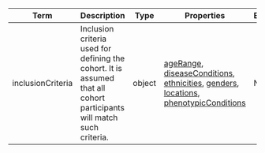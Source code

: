|Term | Description | Type | Properties | Example | Enum|
| ---| ---| ---| ---| ---| --- |
| inclusionCriteria | Inclusion criteria used for defining the cohort. It is assumed that all cohort participants will match such criteria. | object | [ageRange](./ageRange.md), [diseaseConditions](./diseaseConditions.md), [ethnicities](./ethnicities.md), [genders](./genders.md), [locations](./locations.md), [phenotypicConditions](./phenotypicConditions.md) | NA | NA|
